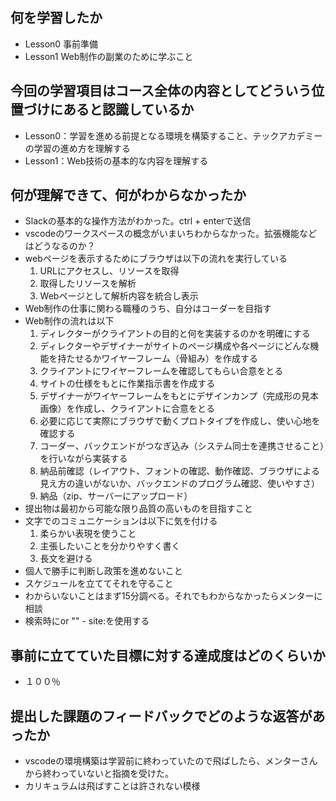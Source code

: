 ## 何を学習したか
- Lesson0 事前準備
- Lesson1 Web制作の副業のために学ぶこと

## 今回の学習項目はコース全体の内容としてどういう位置づけにあると認識しているか
- Lesson0：学習を進める前提となる環境を構築すること、テックアカデミーの学習の進め方を理解する
- Lesson1：Web技術の基本的な内容を理解する

## 何が理解できて、何がわからなかったか
- Slackの基本的な操作方法がわかった。ctrl + enterで送信
- vscodeのワークスペースの概念がいまいちわからなかった。拡張機能などはどうなるのか？
- webページを表示するためにブラウザは以下の流れを実行している
  1. URLにアクセスし、リソースを取得
  2. 取得したリソースを解析
  3. Webページとして解析内容を統合し表示
- Web制作の仕事に関わる職種のうち、自分はコーダーを目指す
- Web制作の流れは以下
  1. ディレクターがクライアントの目的と何を実装するのかを明確にする
  2. ディレクターやデザイナーがサイトのページ構成や各ページにどんな機能を持たせるかワイヤーフレーム（骨組み）を作成する
  3. クライアントにワイヤーフレームを確認してもらい合意をとる
  4. サイトの仕様をもとに作業指示書を作成する
  5. デザイナーがワイヤーフレームをもとにデザインカンプ（完成形の見本画像）を作成し、クライアントに合意をとる
  6. 必要に応じて実際にブラウザで動くプロトタイプを作成し、使い心地を確認する
  7. コーダー、バックエンドがつなぎ込み（システム同士を連携させること）を行いながら実装する
  8. 納品前確認（レイアウト、フォントの確認、動作確認、ブラウザによる見え方の違いがないか、バックエンドのプログラム確認、使いやすさ）
  9. 納品（zip、サーバーにアップロード）
- 提出物は最初から可能な限り品質の高いものを目指すこと
- 文字でのコミュニケーションは以下に気を付ける
  1. 柔らかい表現を使うこと
  2. 主張したいことを分かりやすく書く
  3. 長文を避ける
- 個人で勝手に判断し政策を進めないこと
- スケジュールを立ててそれを守ること
- わからいないことはまず15分調べる。それでもわからなかったらメンターに相談
- 検索時にor "" - site:を使用する

## 事前に立てていた目標に対する達成度はどのくらいか
- １００％

## 提出した課題のフィードバックでどのような返答があったか
- vscodeの環境構築は学習前に終わっていたので飛ばしたら、メンターさんから終わっていないと指摘を受けた。
- カリキュラムは飛ばすことは許されない模様
